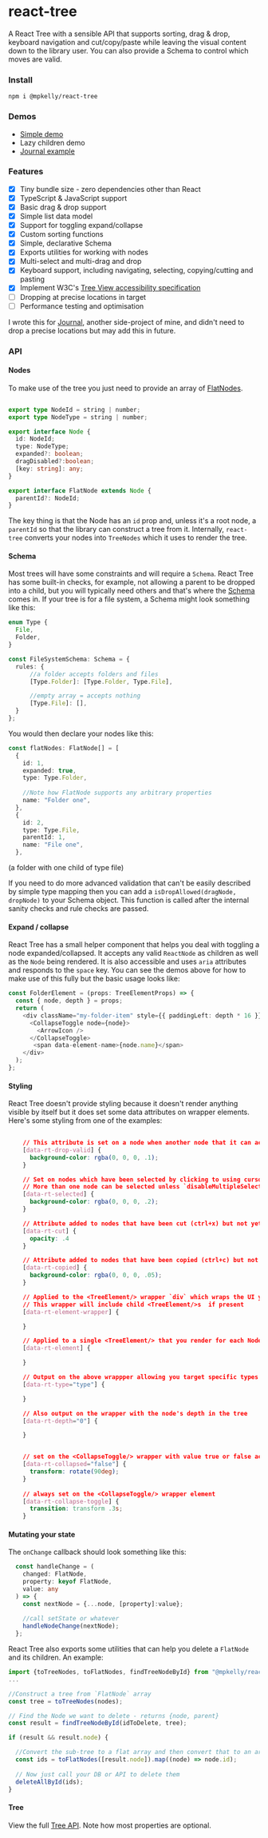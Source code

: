 # react-tree

A React Tree with a sensible API that supports sorting, drag & drop, keyboard navigation and cut/copy/paste while leaving the visual content down to the library user. You can also provide a Schema to control which moves are valid.

### Install

`npm i @mpkelly/react-tree`

### Demos

- [Simple demo](https://codesandbox.io/s/fervent-wave-u7psb?file=/src/App.tsx)
- Lazy children demo
- [Journal example](https://github.com/mpkelly/Journal/blob/ab927cb481f60459d50a58012b89795aa33bfa47/packages/journal/src/features/collections-tree/CollectionsTree.tsx#L39)

### Features

- [x] Tiny bundle size - zero dependencies other than React
- [x] TypeScript & JavaScript support
- [x] Basic drag & drop support
- [x] Simple list data model
- [x] Support for toggling expand/collapse
- [x] Custom sorting functions
- [x] Simple, declarative Schema
- [x] Exports utilities for working with nodes
- [x] Multi-select and multi-drag and drop
- [x] Keyboard support, including navigating, selecting, copying/cutting and pasting
- [x] Implement W3C's [Tree View accessibility specification](https://www.w3.org/TR/wai-aria-practices/#TreeView)
- [ ] Dropping at precise locations in target
- [ ] Performance testing and optimisation

I wrote this for [Journal](https://github.com/mpkelly/Journal), another side-project of mine, and didn't need to drop a precise locations but may add this in future.

### API

#### Nodes

To make use of the tree you just need to provide an array of [FlatNodes](https://github.com/mpkelly/react-tree/blob/master/packages/react-tree/src/Node.ts).

```TypeScript

export type NodeId = string | number;
export type NodeType = string | number;

export interface Node {
  id: NodeId;
  type: NodeType;
  expanded?: boolean;
  dragDisabled?:boolean;
  [key: string]: any;
}

export interface FlatNode extends Node {
  parentId?: NodeId;
}

```

The key thing is that the Node has an `id` prop and, unless it's a root node, a `parentId` so that the library can construct a tree from it. Internally, `react-tree` converts your nodes into `TreeNodes` which it uses to render the tree.

#### Schema

Most trees will have some constraints and will require a `Schema`. React Tree has some built-in checks, for example, not allowing a parent to be dropped into a child, but you will typically need others and that's where the [Schema](https://github.com/mpkelly/react-tree/blob/master/packages/react-tree/src/Schema.ts) comes in. If your tree is for a file system, a Schema might look something like this:

```TypeScript
enum Type {
  File,
  Folder,
}

const FileSystemSchema: Schema = {
  rules: {
      //a folder accepts folders and files
      [Type.Folder]: [Type.Folder, Type.File],

      //empty array = accepts nothing
      [Type.File]: [],
  }
};

```

You would then declare your nodes like this:

```TypeScript
const flatNodes: FlatNode[] = [
  {
    id: 1,
    expanded: true,
    type: Type.Folder,
    
    //Note how FlatNode supports any arbitrary properties
    name: "Folder one",
  },
  {
    id: 2,
    type: Type.File,
    parentId: 1,
    name: "File one",
  },
```

(a folder with one child of type file)

If you need to do more advanced validation that can't be easily described by simple type mapping then you can add a `isDropAllowed(dragNode, dropNode)` to your Schema object. This function is called after the internal sanity checks and rule checks are passed.

#### Expand / collapse

React Tree has a small helper component that helps you deal with toggling a node expanded/collapsed. It accepts any valid `ReactNode` as children as well as the `Node` being rendered. It is also accessible and uses `aria` attributes and responds to the `space` key. You can see the demos above for how to make use of this fully but the basic usage looks like:

```TypeScript
const FolderElement = (props: TreeElementProps) => {
  const { node, depth } = props;
  return (
    <div className="my-folder-item" style={{ paddingLeft: depth * 16 }}>
      <CollapseToggle node={node}>
        <ArrowIcon />
      </CollapseToggle>
       <span data-element-name>{node.name}</span>
    </div>
  );
};

```

#### Styling

React Tree doesn't provide styling because it doesn't render anything visible by itself but it does set some data attributes on wrapper elements. Here's some styling from one of the examples:

```CSS
 
    // This attribute is set on a node when another node that it can accept as a child is dragged over it - you will want to use some visual indicator so the user knows they can release
    [data-rt-drop-valid] {
      background-color: rgba(0, 0, 0, .1);
    }

    // Set on nodes which have been selected by clicking to using cursor.
    // More than one node can be selected unless `disableMultipleSelection` is set.
    [data-rt-selected] {
      background-color: rgba(0, 0, 0, .2);
    }

    // Attribute added to nodes that have been cut (ctrl+x) but not yet pasted
    [data-rt-cut] {
      opacity: .4
    }

    // Attribute added to nodes that have been copied (ctrl+c) but not yet pasted
    [data-rt-copied] {
      background-color: rgba(0, 0, 0, .05);
    }

    // Applied to the <TreeElement/> wrapper `div` which wraps the UI you render for each Node with `renderElement`
    // This wrapper will include child <TreeElement/>s  if present
    [data-rt-element-wrapper] {

    }

    // Applied to a single <TreeElement/> that you render for each Node with `renderElement`
    [data-rt-element] {

    }

    // Output on the above wrappper allowing you target specific types
    [data-rt-type="type"] {

    }

    // Also output on the wrapper with the node's depth in the tree
    [data-rt-depth="0"] {

    }


    // set on the <CollapseToggle/> wrapper with value true or false according to `Node.expanded`
    [data-rt-collapsed="false"] {
      transform: rotate(90deg);
    }
   
    // always set on the <CollapseToggle/> wrapper element
    [data-rt-collapse-toggle] {
      transition: transform .3s;
    }

```

#### Mutating your state

The `onChange` callback should look something like this:

```TypeScript
  const handleChange = (
    changed: FlatNode,
    property: keyof FlatNode,
    value: any
  ) => {
    const nextNode = {...node, [property]:value};
   
    //call setState or whatever
    handleNodeChange(nextNode);
  };
```

React Tree also exports some utilities that can help you delete a `FlatNode` and its children. An example:

```TypeScript
import {toTreeNodes, toFlatNodes, findTreeNodeById} from "@mpkelly/react-tree"
...

//Construct a tree from `FlatNode` array
const tree = toTreeNodes(nodes);

// Find the Node we want to delete - returns {node, parent}
const result = findTreeNodeById(idToDelete, tree);

if (result && result.node) {

  //Convert the sub-tree to a flat array and then convert that to an array of ids
  const ids = toFlatNodes([result.node]).map((node) => node.id);
 
  // Now just call your DB or API to delete them
  deleteAllById(ids);
}

```

#### Tree

View the full [Tree API](https://github.com/mpkelly/react-tree/blob/master/packages/react-tree/src/Tree.tsx). Note how most properties are optional.
